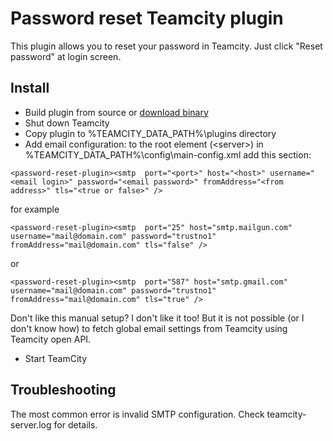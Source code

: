 # Password reset Teamcity plugin

This plugin allows you to reset your password in Teamcity. Just click "Reset password" at login screen.

## Install
- Build plugin from source or [download binary](https://bintray.com/artifact/download/dbf/teamcity-password-reset-plugin/teamcity-password-reset-plugin.zip)
- Shut down Teamcity 
- Copy plugin to %TEAMCITY_DATA_PATH%\plugins directory
- Add email configuration: to the root element (&lt;server&gt;) in %TEAMCITY_DATA_PATH%\config\main-config.xml add this section:

```
<password-reset-plugin><smtp  port="<port>" host="<host>" username="<email login>" password="<email password>" fromAddress="<from address>" tls="<true or false>" />
```

for example

```
<password-reset-plugin><smtp  port="25" host="smtp.mailgun.com" username="mail@domain.com" password="trustno1" fromAddress="mail@domain.com" tls="false" />
```

or

```
<password-reset-plugin><smtp  port="587" host="smtp.gmail.com" username="mail@domain.com" password="trustno1" fromAddress="mail@domain.com" tls="true" />
```

Don't like this manual setup? I don't like it too! But it is not possible (or I don't know how) to fetch global
email settings from Teamcity using Teamcity open API. 

- Start TeamCity

## Troubleshooting
The most common error is invalid SMTP configuration. Check teamcity-server.log for details.



